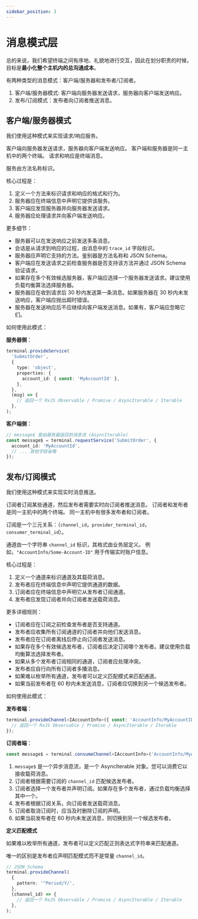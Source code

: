 ```yaml
---
sidebar_position: 3
---
```


# 消息模式层

总的来说，我们希望终端之间有序地、礼貌地进行交互，因此在划分职责的时候，目标是**最小化整个主机内的总沟通成本**。

有两种类型的消息模式：客户端/服务器和发布者/订阅者。

1. 客户端/服务器模式: 客户端向服务器发送请求，服务器向客户端发送响应。
2. 发布/订阅模式：发布者向订阅者推送消息。

## 客户端/服务器模式

我们使用这种模式来实现请求/响应服务。

客户端向服务器发送请求，服务器向客户端发送响应。
客户端和服务器是同一主机中的两个终端。
请求和响应是终端消息。

服务由方法名称标识。

核心过程是：

1. 定义一个方法来标识请求和响应的格式和行为。
1. 服务器应在终端信息中声明它提供该服务。
1. 客户端应发现服务器并向服务器发送请求。
1. 服务器应处理请求并向客户端发送响应。

更多细节：

- 服务器可以在发送响应之前发送多条消息。
- 会话是从请求到响应的过程，由消息中的 `trace_id` 字段标识。
- 服务器应声明它支持的方法。鉴别器是方法名称和 JSON Schema。
- 客户端应在发送请求之前检查服务器是否支持该方法并通过 JSON Schema 验证请求。
- 如果存在多个有效候选服务器，客户端应选择一个服务器发送请求。建议使用负载均衡算法选择服务器。
- 服务器应在收到请求后 30 秒内发送第一条消息。如果服务器在 30 秒内未发送响应，客户端应抛出超时错误。
- 服务器在发送响应后不应继续向客户端发送消息。如果有，客户端应忽略它们。

如何使用此模式：

**服务器侧**：

```ts
terminal.provideService(
  'SubmitOrder',
  {
    type: 'object',
    properties: {
      account_id: { const: 'MyAccountId' },
    },
  },
  (msg) => {
    // 返回一个 RxJS Observable / Promise / AsyncIterable / Iterable
  },
);
```

**客户端侧**：

```ts
// message$ 是由服务器返回的消息流 (AsyncIterable)
const message$ = terminal.requestService('SubmitOrder', {
  account_id: 'MyAccountId',
  // ... 其他字段省略
});
```

## 发布/订阅模式

我们使用这种模式来实现实时消息推送。

订阅者订阅某些通道，然后发布者需要实时向订阅者推送消息。
订阅者和发布者是同一主机中的两个终端。
同一主机中有很多发布者和订阅者。

订阅是一个三元关系：（`channel_id`，`provider_terminal_id`，`consumer_terminal_id`）。

通道由一个字符串 `channel_id` 标识，其格式由业务层定义。
例如，`"AccountInfo/Some-Account-ID"` 用于传输实时账户信息。

核心过程是：

1. 定义一个通道来标识通道及其载荷消息。
1. 发布者应在终端信息中声明它提供通道的数据。
1. 订阅者应在终端信息中声明它从发布者订阅通道。
1. 发布者应发现订阅者并向订阅者发送载荷消息。

更多详细规则：

- 订阅者应在订阅之前检查发布者是否支持通道。
- 发布者应收集所有订阅通道的订阅者并向他们发送消息。
- 发布者应在订阅者离线后停止向订阅者发送消息。
- 如果存在多个有效候选发布者，订阅者应决定订阅哪个发布者。建议使用负载均衡算法选择发布者。
- 如果从多个发布者订阅相同的通道，订阅者应处理冲突。
- 发布者应自行向所有订阅者多播消息。
- 如果难以枚举所有通道，发布者可以定义匹配模式来匹配通道。
- 如果当前发布者在 60 秒内未发送消息，订阅者应切换到另一个候选发布者。

如何使用此模式：

**发布者端**：

```ts
terminal.provideChannel<IAccountInfo>({ const: 'AccountInfo/MyAccountID' }, () => {
  // 返回一个 RxJS Observable / Promise / AsyncIterable / Iterable
});
```

**订阅者端**：

```ts
const message$ = terminal.consumeChannel<IAccountInfo>('AccountInfo/MyAccountID');
```

1. `message$` 是一个异步消息流，是一个 AsyncIterable 对象。您可以消费它以接收载荷消息。
2. 订阅者根据需要订阅的 `channel_id` 匹配候选发布者。
3. 订阅者选择一个发布者并声明订阅。如果存在多个发布者，通过负载均衡选择其中一个。
4. 发布者根据订阅关系，向订阅者发送载荷消息。
5. 订阅者取消订阅时，应当及时删除订阅的声明。
6. 如果当前发布者在 60 秒内未发送消息，则切换到另一个候选发布者。

**定义匹配模式**

如果难以枚举所有通道，发布者可以定义匹配正则表达式字符串来匹配通道。

唯一的区别是发布者应声明匹配模式而不是常量 `channel_id`。

```ts
// JSON Schema
terminal.provideChannel(
  {
    pattern: '^Period/Y/',
  },
  (channel_id) => {
    // 返回一个 RxJS Observable / Promise / AsyncIterable / Iterable
  },
);
```
